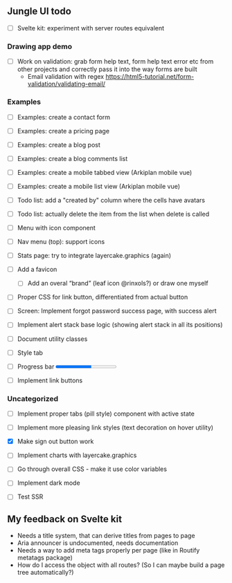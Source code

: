 
## Jungle UI todo

* [ ] Svelte kit: experiment with server routes equivalent

### Drawing app demo

* [ ] Work on validation: grab form help text, form help text error etc from other projects and correctly pass it into the way forms are built
    * Email validation with regex https://html5-tutorial.net/form-validation/validating-email/

### Examples

* [ ] Examples: create a contact form
* [ ] Examples: create a pricing page
* [ ] Examples: create a blog post
* [ ] Examples: create a blog comments list

* [ ] Examples: create a mobile tabbed view (Arkiplan mobile vue)
* [ ] Examples: create a mobile list view (Arkiplan mobile vue)

* [ ] Todo list: add a "created by" column where the cells have avatars
* [ ] Todo list: actually delete the item from the list when delete is called

* [ ] Menu with icon component
* [ ] Nav menu (top): support icons

* [ ] Stats page: try to integrate layercake.graphics (again)

* [ ] Add a favicon
    * [ ] Add an overal “brand” (leaf icon @rinxols?) or draw one myself

* [ ] Proper CSS for link button, differentiated from actual button

* [ ] Screen: Implement forgot password success page, with success alert

* [ ] Implement alert stack base logic (showing alert stack in all its positions)

* [ ] Document utility classes

* [ ] Style tab

* [ ] Progress bar
    <progress value="59" max="100" />


* [ ] Implement link buttons

### Uncategorized

* [ ] Implement proper tabs (pill style) component with active state
* [ ] Implement more pleasing link styles (text decoration on hover utility)

* [x] Make sign out button work

* [ ] Implement charts with layercake.graphics
* [ ] Go through overall CSS - make it use color variables
* [ ] Implement dark mode
* [ ] Test SSR

## My feedback on Svelte kit

* Needs a title system, that can derive titles from pages to page
* Aria announcer is undocumented, needs documentation
* Needs a way to add meta tags properly per page (like in Routify metatags package)
* How do I access the object with all routes? (So I can maybe build a page tree automatically?)
